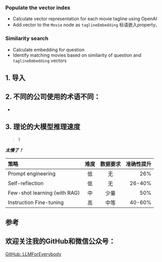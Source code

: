 ### Populate the vector index
- Calculate vector representation for each movie tagline using OpenAI
- Add vector to the `Movie` node as `taglineEmbedding` 标语嵌入property、


### Similarity search
- Calculate embedding for question
- Identify matching movies based on similarity of question and `taglineEmbedding` vectors


## 1. 导入


## 2. 不同的公司使用的术语不同：
- 
>

## 3. 理论的大模型推理速度

> 1


***太慢了！***

| 策略 | 难度| 数据要求|准确性提升|
| :--- |:----:| :----: |---: |
| Prompt engineering|低|无| 26%   |
| Self-reflection |低| 无|26-40% |
| Few-shot learning (with RAG)|中|少量|50% |
| Instruction Fine-tuning |高|中等|40-60%|

## 参考

<div id="refer-anchor-1"></div>

## 欢迎关注我的GitHub和微信公众号：

[GitHub: LLMForEverybody](https://github.com/luhengshiwo/LLMForEverybody)




